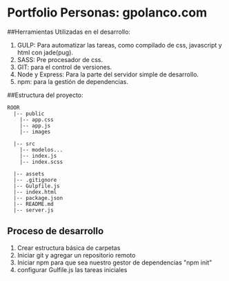 # Portfolio Personas: gpolanco.com


##Herramientas Utilizadas en el desarrollo:

  1. GULP: Para automatizar las tareas, como compilado de css, javascript y html con jade(pug).
  2. SASS: Pre procesador de css.
  3. GIT: para el control de versiones.
  4. Node y Express: Para la parte del servidor simple de desarrollo.
  5. npm: para la gestión de dependencias.


##Estructura del proyecto:

    ROOR
      |-- public
        |-- app.css
        |-- app.js
        |-- images

      |-- src
        |-- modelos...
        |-- index.js
        |-- index.scss

      |-- assets
      |-- .gitignore
      |-- Gulpfile.js
      |-- index.html
      |-- package.json
      |-- README.md
      |-- server.js

## Proceso de desarrollo

1. Crear estructura básica de carpetas
2. Iniciar git y agregar un repositorio remoto
3. Iniciar npm para que sea nuestro gestor de dependencias "npm init"
4. configurar Gulfile.js las tareas iniciales
